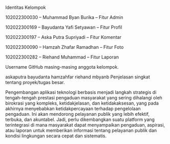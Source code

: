 Identitas Kelompok

102022300030 – Muhammad Byan Burika – Fitur Admin

102022300169 – Bayudanta Yafi Setyawan – Fitur Profil

102022300197 – Aska Putra Supriyadi – Fitur Komentar 

102022300090 – Hamzah Zhafar Ramadhan – Fitur Foto  

102022300282 – Riehand Muhammad – Fitur Laporan 

Username GitHub masing-masing anggota kelompok.

askaputra
bayudanta
hamzahfar
riehand
mbyanb
Penjelasan singkat tentang proyek/tugas besar.

Pengembangan aplikasi teknologi berbasis menjadi langkah strategis di tengah-tengah prestasi pengaduan masyarakat yang sering dihalangi oleh birokrasi yang kompleks, ketidakjelasan, dan ketidakaksesan, yang pada akhirnya menyebabkan ketidakpercayaan terhadap pengelolaan pengaduan. Ini akan mendorong pelayanan publik yang lebih efektif, terbuka, dan akuntabel. Jadi, perlu dikembangkan suatu platform yang terintegrasi di mana masyarakat dapat menyampaikan pengaduan, aspirasi, atau laporan untuk memberikan informasi tentang pelayanan publik dan kondisi lingkungan secara cepat dan sistematis.
